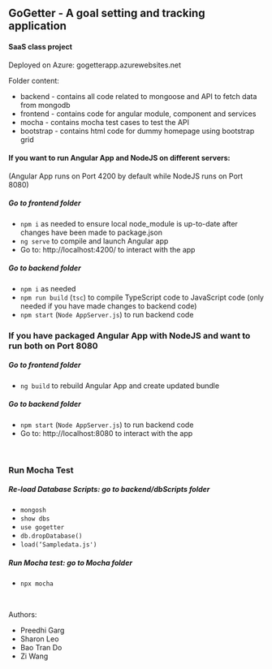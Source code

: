 ## GoGetter - A goal setting and tracking application
#### SaaS class project
Deployed on Azure: gogetterapp.azurewebsites.net

Folder content:
* backend - contains all code related to mongoose and API to fetch data from mongodb
* frontend - contains code for angular module, component and services
* mocha - contains mocha test cases to test the API
* bootstrap - contains html code for dummy homepage using bootstrap grid

#### If you want to run Angular App and NodeJS on different servers: 
(Angular App runs on Port 4200 by default while NodeJS runs on Port 8080)
##### Go to frontend folder
- ```npm i``` as needed to ensure local node_module is up-to-date after changes have been made to package.json 
- ```ng serve``` to compile and launch Angular app 
- Go to: http://localhost:4200/ to interact with the app 

##### Go to backend folder
- ```npm i``` as needed
- ```npm run build``` (```tsc```) to compile TypeScript code to JavaScript code (only needed if you have made changes to backend code)
- ```npm start``` (```Node AppServer.js```) to run backend code 


### If you have packaged Angular App with NodeJS and want to run both on Port 8080
##### Go to frontend folder 
- ```ng build``` to rebuild Angular App and create updated bundle

##### Go to backend folder
- ```npm start``` (```Node AppServer.js```) to run backend code 
- Go to: http://localhost:8080 to interact with the app 

<br>

### Run Mocha Test
##### Re-load Database Scripts: go to backend/dbScripts folder
- ```mongosh```
- ```show dbs```
- ```use gogetter```
- ```db.dropDatabase()```
- ```load(‘Sampledata.js')```

##### Run Mocha test: go to Mocha folder
- ```npx mocha```

<br>

Authors:
* Preedhi Garg
* Sharon Leo
* Bao Tran Do 
* Zi Wang
